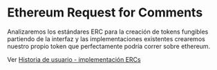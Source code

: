 # Ethereum Request for Comments

Analizaremos los estándares ERC para la creación de tokens fungibles partiendo de la interfaz y las implementaciones existentes crearemos nuestro propio token que perfectamente podría correr sobre ethereum.

Ver [Historia de usuario - implementación ERCs](https://gitlab.com/HP-SCDS/Observatorio/2022-2023/foolmeonce/epi-foolmeonce/-/issues/11)
